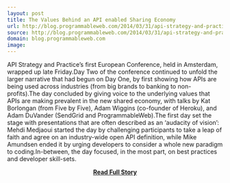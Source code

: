 ```yaml
---
layout: post
title: The Values Behind an API enabled Sharing Economy
url: http://blog.programmableweb.com/2014/03/31/api-strategy-and-practice-day-two-the-values-behind-an-api-enabled-sharing-economy/
source: http://blog.programmableweb.com/2014/03/31/api-strategy-and-practice-day-two-the-values-behind-an-api-enabled-sharing-economy/
domain: blog.programmableweb.com
image: 
---
```


<p>API Strategy and Practice’s first European Conference, held in Amsterdam, wrapped up late Friday.Day Two of the conference continued to unfold the larger narrative that had begun on Day One, by first showing how APIs are being used across industries (from big brands to banking to non-profits).The day concluded by giving voice to the underlying values that APIs are making prevalent in the new shared economy, with talks by Kat Borlongan (from Five by Five), Adam Wiggins (co-founder of Heroku), and Adam DuVander (SendGrid and ProgrammableWeb).The first day set the stage with presentations that are often described as an ‘audacity of vision’: Mehdi Medjaoui started the day by challenging participants to take a leap of faith and agree on an industry-wide open API definition, while Mike Amundsen ended it by urging developers to consider a whole new paradigm to coding.In-between, the day focused, in the most part, on best practices and developer skill-sets.</p>
<center><p><a href="http://blog.programmableweb.com/2014/03/31/api-strategy-and-practice-day-two-the-values-behind-an-api-enabled-sharing-economy/" style='padding:25px; font-sze:18px; font-weight: bold;'>Read Full Story</a></p></center>
